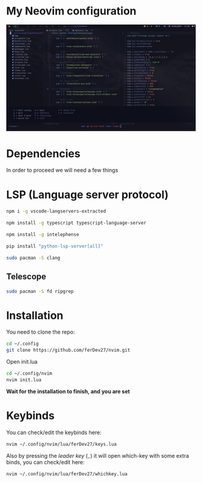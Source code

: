 # My Neovim configuration
![nvim1](./screenshots/nvim_1.png)

# Dependencies
In order to proceed we will need a few things

# LSP (Language server protocol)

```bash
npm i -g vscode-langservers-extracted
```

```bash
npm install -g typescript typescript-language-server
```

```bash
npm install -g intelephense
```

```bash
pip install "python-lsp-server[all]"
```

```bash
sudo pacman -S clang
```

<h2>Telescope</h2>

```bash
sudo pacman -S fd ripgrep
```

# Installation
You need to clone the repo:

```bash
cd ~/.config
git clone https://github.com/ferDev27/nvim.git
```

Open init.lua
```bash
cd ~/.config/nvim
nvim init.lua
```

**Wait for the installation to finish, and you are set**

# Keybinds
You can check/edit the keybinds here:

```bash
nvim ~/.config/nvim/lua/ferDev27/keys.lua
```
Also by pressing the *leader key* (`,`) it will open which-key with some extra binds, you can check/edit here:

```bash
nvim ~/.config/nvim/lua/ferDev27/whichkey.lua
```